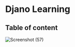 # Djano Learning

## Table of content
![Screenshot (57)](https://github.com/user-attachments/assets/b847a86d-6eed-43a7-bd4d-b1ce3eb8e3b7)
